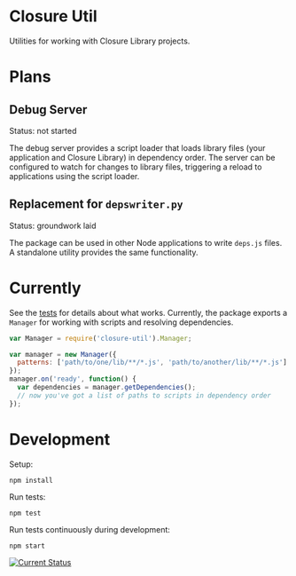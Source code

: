 # Closure Util

Utilities for working with Closure Library projects.

# Plans

## Debug Server

Status: not started

The debug server provides a script loader that loads library files (your application and Closure Library) in dependency order.  The server can be configured to watch for changes to library files, triggering a reload to applications using the script loader.

## Replacement for `depswriter.py`

Status: groundwork laid

The package can be used in other Node applications to write `deps.js` files.  A standalone utility provides the same functionality.

# Currently

See the [tests](tests/spec) for details about what works.  Currently, the package exports a `Manager` for working with scripts and resolving dependencies.

```js
var Manager = require('closure-util').Manager;

var manager = new Manager({
  patterns: ['path/to/one/lib/**/*.js', 'path/to/another/lib/**/*.js']
});
manager.on('ready', function() {
  var dependencies = manager.getDependencies();
  // now you've got a list of paths to scripts in dependency order
});
```

# Development

Setup:

    npm install

Run tests:

    npm test

Run tests continuously during development:

    npm start

[![Current Status](https://secure.travis-ci.org/tschaub/closure-util.png?branch=master)](https://travis-ci.org/tschaub/closure-util)
